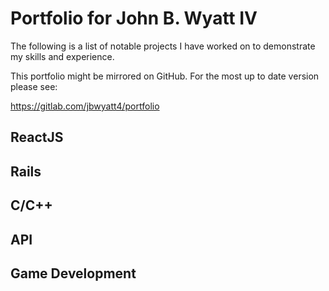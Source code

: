 # Portfolio for John B. Wyatt IV

The following is a list of notable projects I have worked on to demonstrate my skills and experience.

This portfolio might be mirrored on GitHub. For the most up to date version please see:

https://gitlab.com/jbwyatt4/portfolio

## ReactJS

## Rails

## C/C++

## API

## Game Development
